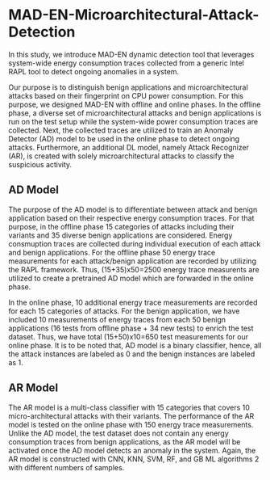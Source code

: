 # MAD-EN-Microarchitectural-Attack-Detection
In this study, we introduce MAD-EN dynamic detection tool that leverages system-wide energy consumption traces collected from a generic Intel RAPL tool to detect ongoing anomalies in a system.

Our purpose is to distinguish benign applications and microarchitectural attacks based on their fingerprint on CPU power consumption. For this purpose, we designed MAD-EN with offline and online phases. In the offline phase, a diverse set of microarchitectural attacks and benign applications is run on the test setup while the system-wide power consumption traces are collected. Next, the collected traces are utilized to train an Anomaly Detector (AD) model to be used in the online phase to detect ongoing attacks. Furthermore, an additional DL model, namely Attack Recognizer (AR), is created with solely microarchitectural attacks to classify the suspicious activity.

## AD Model
The purpose of the AD model is to differentiate between attack and benign application based on their respective energy consumption traces. For that purpose, in the offline phase 15 categories of attacks including their variants and 35 diverse benign applications are considered. Energy consmuption traces are collected during individual execution of each attack and benign applications. For the offline phase 50 energy trace measurements for each attack/benign application are recorded by utilizing the RAPL framework. Thus, (15+35)x50=2500 energy trace measurents are utilized to create a pretrained AD model which are forwarded in the online phase. 

In the online phase, 10 additional energy trace measurements are recorded for each 15 categories of attacks. For the benign application, we have included 10 measurements of energy traces from each 50 benign applications (16 tests from offline phase + 34 new tests) to enrich the test dataset. Thus, we have total (15+50)x10=650 test measurements for our online phase. It is to be noted that, AD model is a binary classifier, hence, all the attack instances are labeled as 0 and the benign instances are labeled as 1.


## AR Model
The AR model is a multi-class classifier with 15 categories that covers 10 micro-architectural attacks with their variants. The performance of the
AR model is tested on the online phase with 150 energy trace measurements. Unlike the AD model, the test dataset does not contain any energy consumption
traces from benign applications, as the AR model will be activated once the AD model detects an anomaly in the system. Again, the AR model is constructed
with CNN, KNN, SVM, RF, and GB ML algorithms 2 with different numbers of samples.

